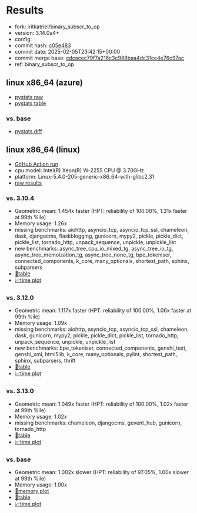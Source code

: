 # Results

- fork: iritkatriel/binary_subscr_to_op
- version: 3.14.0a4+
- config: 
- commit hash: [c05e483](https://github.com/iritkatriel/cpython/commit/c05e483)
- commit date: 2025-02-05T23:42:15+00:00
- commit merge base: [cdcacec79f7a216c3c988baa4dc31ce4e76c97ac](https://github.com/python/cpython/commit/cdcacec79f7a216c3c988baa4dc31ce4e76c97ac)
- ref: binary_subscr_to_op

## linux x86_64 (azure)

- [pystats raw](bm-20250205-azure-x86_64-iritkatriel-binary_subscr_to_op-3.14.0a4%2B-c05e483-pystats.json)
- [pystats table](bm-20250205-azure-x86_64-iritkatriel-binary_subscr_to_op-3.14.0a4%2B-c05e483-pystats.md)

### vs. base

- [pystats diff](bm-20250205-azure-x86_64-iritkatriel-binary_subscr_to_op-3.14.0a4%2B-c05e483-pystats-vs-base.md)

## linux x86_64 (linux)

- [GitHub Action run](https://github.com/faster-cpython/benchmarking/actions/runs/13169103266)
- cpu model: Intel(R) Xeon(R) W-2255 CPU @ 3.70GHz
- platform: Linux-5.4.0-205-generic-x86_64-with-glibc2.31
- [raw results](bm-20250205-linux-x86_64-iritkatriel-binary_subscr_to_op-3.14.0a4%2B-c05e483.json)

### vs. 3.10.4

- Geometric mean: 1.454x faster (HPT: reliability of 100.00%, 1.31x faster at 99th %ile)
- Memory usage: 1.26x
- missing benchmarks: aiohttp, asyncio_tcp, asyncio_tcp_ssl, chameleon, dask, djangocms, flaskblogging, gunicorn, mypy2, pickle, pickle_dict, pickle_list, tornado_http, unpack_sequence, unpickle, unpickle_list
- new benchmarks: async_tree_cpu_io_mixed_tg, async_tree_io_tg, async_tree_memoization_tg, async_tree_none_tg, bpe_tokeniser, connected_components, k_core, many_optionals, shortest_path, sphinx, subparsers
- [📄table](bm-20250205-linux-x86_64-iritkatriel-binary_subscr_to_op-3.14.0a4%2B-c05e483-vs-3.10.4.md)
- [📈time plot](bm-20250205-linux-x86_64-iritkatriel-binary_subscr_to_op-3.14.0a4%2B-c05e483-vs-3.10.4.svg)

### vs. 3.12.0

- Geometric mean: 1.117x faster (HPT: reliability of 100.00%, 1.06x faster at 99th %ile)
- Memory usage: 1.09x
- missing benchmarks: aiohttp, asyncio_tcp, asyncio_tcp_ssl, chameleon, dask, gunicorn, mypy2, pickle, pickle_dict, pickle_list, tornado_http, unpack_sequence, unpickle, unpickle_list
- new benchmarks: bpe_tokeniser, connected_components, genshi_text, genshi_xml, html5lib, k_core, many_optionals, pylint, shortest_path, sphinx, subparsers, thrift
- [📄table](bm-20250205-linux-x86_64-iritkatriel-binary_subscr_to_op-3.14.0a4%2B-c05e483-vs-3.12.0.md)
- [📈time plot](bm-20250205-linux-x86_64-iritkatriel-binary_subscr_to_op-3.14.0a4%2B-c05e483-vs-3.12.0.svg)

### vs. 3.13.0

- Geometric mean: 1.049x faster (HPT: reliability of 100.00%, 1.02x faster at 99th %ile)
- Memory usage: 1.02x
- missing benchmarks: chameleon, djangocms, gevent_hub, gunicorn, tornado_http
- [📄table](bm-20250205-linux-x86_64-iritkatriel-binary_subscr_to_op-3.14.0a4%2B-c05e483-vs-3.13.0.md)
- [📈time plot](bm-20250205-linux-x86_64-iritkatriel-binary_subscr_to_op-3.14.0a4%2B-c05e483-vs-3.13.0.svg)

### vs. base

- Geometric mean: 1.002x slower (HPT: reliability of 97.05%, 1.00x slower at 99th %ile)
- Memory usage: 1.00x
- [🧠memory plot](bm-20250205-linux-x86_64-iritkatriel-binary_subscr_to_op-3.14.0a4%2B-c05e483-vs-base-mem.svg)
- [📄table](bm-20250205-linux-x86_64-iritkatriel-binary_subscr_to_op-3.14.0a4%2B-c05e483-vs-base.md)
- [📈time plot](bm-20250205-linux-x86_64-iritkatriel-binary_subscr_to_op-3.14.0a4%2B-c05e483-vs-base.svg)

